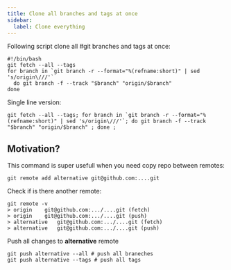 ```yaml
---
title: Clone all branches and tags at once
sidebar:
  label: Clone everything
---
```


Following script clone all #git branches and tags at once:

```shell
#!/bin/bash
git fetch --all --tags
for branch in `git branch -r --format="%(refname:short)" | sed 's/origin\///'`
  do git branch -f --track "$branch" "origin/$branch"
done
```

Single line version:

```shell
git fetch --all --tags; for branch in `git branch -r --format="%(refname:short)" | sed 's/origin\///'`; do git branch -f --track "$branch" "origin/$branch" ; done ;
```

## Motivation?

This command is super usefull when you need copy repo between remotes:

```shell
git remote add alternative git@github.com:....git
```

Check if is there another remote:

```shell
git remote -v
> origin	git@github.com:.../....git (fetch)
> origin	git@github.com:.../....git (push)
> alternative	git@github.com:.../....git (fetch)
> alternative	git@github.com:.../....git (push)
```

Push all changes to **alternative** remote

```shell
git push alternative --all # push all braneches
git push alternative --tags # push all tags
```
